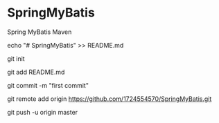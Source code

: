 # SpringMyBatis
Spring MyBatis Maven

echo "# SpringMyBatis" >> README.md

git init

git add README.md

git commit -m "first commit"

git remote add origin https://github.com/1724554570/SpringMyBatis.git

git push -u origin master

